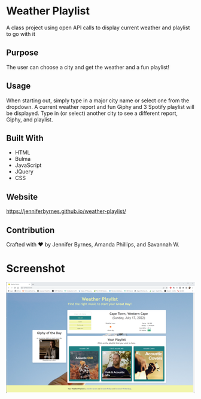 # Weather Playlist
A class project using open API calls to display current weather and playlist to go with it

## Purpose
The user can choose a city and get the weather and a fun playlist! 

## Usage
When starting out, simply type in a major city name or select one from the dropdown.  A current weather report and fun Giphy and 3 Spotify playlist will be displayed.  Type in (or select) another city to see a different report, Giphy, and playlist.

## Built With
* HTML
* Bulma
* JavaScript
* JQuery
* CSS

## Website
https://jenniferbyrnes.github.io/weather-playlist/

## Contribution
Crafted with ❤️ by Jennifer Byrnes, Amanda Phillips, and Savannah W.

# Screenshot
<img src="./images/Weather-playlistfinalscreenshot.png">
